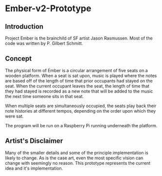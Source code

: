 # Ember-v2-Prototype

## Introduction
Project Ember is the brainchild of SF artist Jason Rasmussen. Most of the code was written by P. Gilbert Schmitt.

## Concept
The physical form of Ember is a circular arrangement of five seats on a wooden platform. When a seat is sat upon, music is played where the notes are based off of the length of time that prior occupants had stayed on the seat. When the current occupant leaves the seat, the length of time that they had stayed is recorded as a new note that will be added to the music the next time someone sits in that seat.

When multiple seats are simultaneously occupied, the seats play back their note histories at different tempos, depending on the order upon which they were sat.

The program will be run on a Raspberry Pi running underneath the platform.

## Artist's Disclaimer
Many of the smaller details and some of the principle implementation is likely to change. As is the case art, even the most specific vision can change with seemingly no reason. This prototype represents the current idea and it's implementation.
